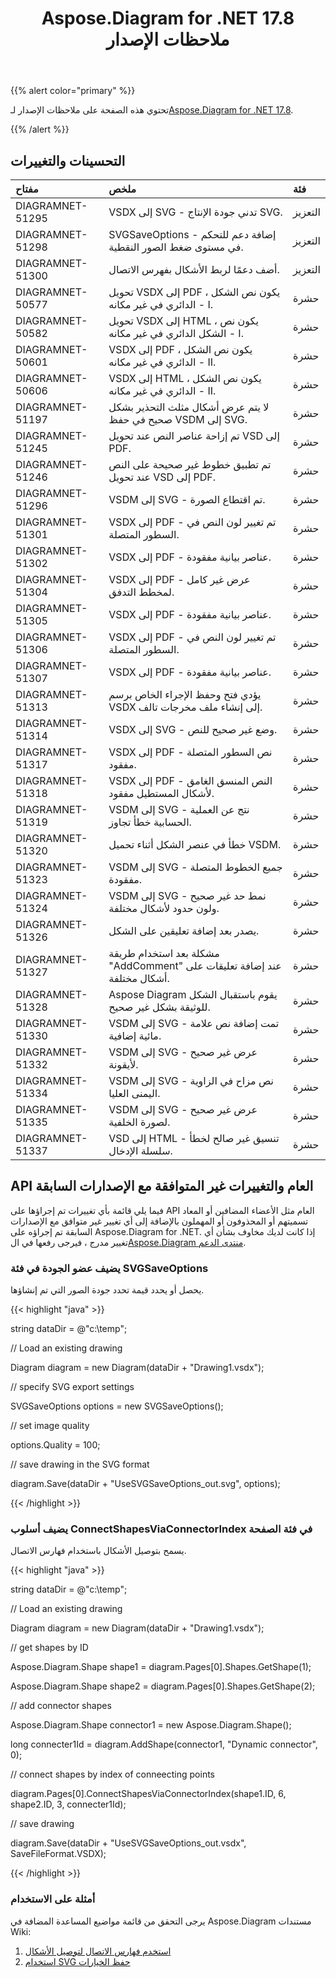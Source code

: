 ﻿---
title: Aspose.Diagram for .NET 17.8 ملاحظات الإصدار
type: docs
weight: 50
url: /ar/net/aspose-diagram-for-net-17-8-release-notes/
---
{{% alert color="primary" %}} 

 تحتوي هذه الصفحة على ملاحظات الإصدار لـ[Aspose.Diagram for .NET 17.8](https://www.nuget.org/packages/Aspose.Diagram/17.8.0).

{{% /alert %}} 
## **التحسينات والتغييرات**

|**مفتاح**|**ملخص**|**فئة**|
|:- |:- |:- |
|DIAGRAMNET-51295|VSDX إلى SVG - تدني جودة الإنتاج SVG.|التعزيز|
|DIAGRAMNET-51298|SVGSaveOptions - إضافة دعم للتحكم في مستوى ضغط الصور النقطية.|التعزيز|
|DIAGRAMNET-51300|أضف دعمًا لربط الأشكال بفهرس الاتصال.|التعزيز|
|DIAGRAMNET-50577|تحويل VSDX إلى PDF ، يكون نص الشكل الدائري في غير مكانه - I.|حشرة|
|DIAGRAMNET-50582|تحويل VSDX إلى HTML ، يكون نص الشكل الدائري في غير مكانه - I.|حشرة|
|DIAGRAMNET-50601|VSDX إلى PDF ، يكون نص الشكل الدائري في غير مكانه - II.|حشرة|
|DIAGRAMNET-50606|VSDX إلى HTML ، يكون نص الشكل الدائري في غير مكانه - II.|حشرة|
|DIAGRAMNET-51197|لا يتم عرض أشكال مثلث التحذير بشكل صحيح في حفظ VSDM إلى SVG.|حشرة|
|DIAGRAMNET-51245|تم إزاحة عناصر النص عند تحويل VSD إلى PDF.|حشرة|
|DIAGRAMNET-51246|تم تطبيق خطوط غير صحيحة على النص عند تحويل VSD إلى PDF.|حشرة|
|DIAGRAMNET-51296|VSDM إلى SVG - تم اقتطاع الصورة.|حشرة|
|DIAGRAMNET-51301|VSDX إلى PDF - تم تغيير لون النص في السطور المتصلة.|حشرة|
|DIAGRAMNET-51302|VSDX إلى PDF - عناصر بيانية مفقودة.|حشرة|
|DIAGRAMNET-51304|VSDX إلى PDF - عرض غير كامل لمخطط التدفق.|حشرة|
|DIAGRAMNET-51305|VSDX إلى PDF - عناصر بيانية مفقودة.|حشرة|
|DIAGRAMNET-51306|VSDX إلى PDF - تم تغيير لون النص في السطور المتصلة.|حشرة|
|DIAGRAMNET-51307|VSDX إلى PDF - عناصر بيانية مفقودة.|حشرة|
|DIAGRAMNET-51313|يؤدي فتح وحفظ الإجراء الخاص برسم VSDX إلى إنشاء ملف مخرجات تالف.|حشرة|
|DIAGRAMNET-51314|VSDX إلى SVG - وضع غير صحيح للنص.|حشرة|
|DIAGRAMNET-51317|VSDX إلى PDF - نص السطور المتصلة مفقود.|حشرة|
|DIAGRAMNET-51318|VSDX إلى PDF - النص المنسق الغامق لأشكال المستطيل مفقود.|حشرة|
|DIAGRAMNET-51319|VSDM إلى SVG - نتج عن العملية الحسابية خطأ تجاوز.|حشرة|
|DIAGRAMNET-51320|خطأ في عنصر الشكل أثناء تحميل VSDM.|حشرة|
|DIAGRAMNET-51323|VSDM إلى SVG - جميع الخطوط المتصلة مفقودة.|حشرة|
|DIAGRAMNET-51324|VSDM إلى SVG - نمط حد غير صحيح ولون حدود لأشكال مختلفة.|حشرة|
|DIAGRAMNET-51326|يصدر بعد إضافة تعليقين على الشكل.|حشرة|
|DIAGRAMNET-51327|مشكلة بعد استخدام طريقة "AddComment" عند إضافة تعليقات على أشكال مختلفة.|حشرة|
|DIAGRAMNET-51328|Aspose Diagram يقوم باستقبال الشكل للوثيقة بشكل غير صحيح.|حشرة|
|DIAGRAMNET-51330|VSDM إلى SVG - تمت إضافة نص علامة مائية إضافية.|حشرة|
|DIAGRAMNET-51332|VSDM إلى SVG - عرض غير صحيح لأيقونة.|حشرة|
|DIAGRAMNET-51334|VSDM إلى SVG - نص مزاح في الزاوية اليمنى العليا.|حشرة|
|DIAGRAMNET-51335|VSDM إلى SVG - عرض غير صحيح لصورة الخلفية.|حشرة|
|DIAGRAMNET-51337|VSD إلى HTML - تنسيق غير صالح لخطأ سلسلة الإدخال.|حشرة|
## **API العام والتغييرات غير المتوافقة مع الإصدارات السابقة**
فيما يلي قائمة بأي تغييرات تم إجراؤها على API العام مثل الأعضاء المضافين أو المعاد تسميتهم أو المحذوفون أو المهملون بالإضافة إلى أي تغيير غير متوافق مع الإصدارات السابقة تم إجراؤه على Aspose.Diagram for .NET. إذا كانت لديك مخاوف بشأن أي تغيير مدرج ، فيرجى رفعها في ال[Aspose.Diagram منتدى الدعم](https://forum.aspose.com/c/diagram/17).
### **يضيف عضو الجودة في فئة SVGSaveOptions**
يحصل أو يحدد قيمة تحدد جودة الصور التي تم إنشاؤها.

{{< highlight "java" >}}

 string dataDir = @"c:\temp\";

// Load an existing drawing

Diagram diagram = new Diagram(dataDir + "Drawing1.vsdx");

// specify SVG export settings

SVGSaveOptions options = new SVGSaveOptions();

// set image quality

options.Quality = 100;

// save drawing in the SVG format

diagram.Save(dataDir + "UseSVGSaveOptions_out.svg", options);

{{< /highlight >}}
### **يضيف أسلوب ConnectShapesViaConnectorIndex في فئة الصفحة**
يسمح بتوصيل الأشكال باستخدام فهارس الاتصال.

{{< highlight "java" >}}

 string dataDir = @"c:\temp\";

// Load an existing drawing

Diagram diagram = new Diagram(dataDir + "Drawing1.vsdx");

// get shapes by ID

Aspose.Diagram.Shape shape1 = diagram.Pages[0].Shapes.GetShape(1);

Aspose.Diagram.Shape shape2 = diagram.Pages[0].Shapes.GetShape(2);

// add connector shapes

Aspose.Diagram.Shape connector1 = new Aspose.Diagram.Shape();

long connecter1Id = diagram.AddShape(connector1, "Dynamic connector", 0);

// connect shapes by index of conneecting points

diagram.Pages[0].ConnectShapesViaConnectorIndex(shape1.ID, 6, shape2.ID, 3, connecter1Id);

// save drawing

diagram.Save(dataDir + "UseSVGSaveOptions_out.vsdx", SaveFileFormat.VSDX);

{{< /highlight >}}
### **أمثلة على الاستخدام**
يرجى التحقق من قائمة مواضيع المساعدة المضافة في Aspose.Diagram مستندات Wiki:

1. [استخدم فهارس الاتصال لتوصيل الأشكال](https://docs.aspose.com/diagram/net/add-retrieve-copy-and-read-visio-shape-data/#use-connection-indexes-to-connect-shapes)
1. [استخدام SVG حفظ الخيارات](https://docs.aspose.com/diagram/net/save-visio-document/)
